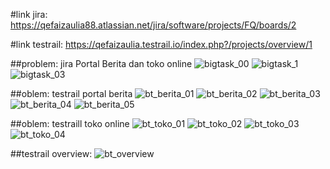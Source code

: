 #link jira: https://qefaizaulia88.atlassian.net/jira/software/projects/FQ/boards/2

#link testrail: https://qefaizaulia.testrail.io/index.php?/projects/overview/1


##problem: jira Portal Berita dan toko online
![bigtask_00](https://user-images.githubusercontent.com/87752242/156929486-da998eb3-d069-4cb3-93cd-56af1459318e.PNG)
![bigtask_1](https://user-images.githubusercontent.com/87752242/156929501-9c5e0568-ba5d-47cc-9be4-f2e34dda4e6a.PNG)
![bigtask_03](https://user-images.githubusercontent.com/87752242/156929505-b36fa475-0d72-4fba-ba41-4a91178993ed.PNG)




##oblem: testrail portal berita
![bt_berita_01](https://user-images.githubusercontent.com/87752242/156930004-db1f5b11-6c23-455d-8688-6eddc0ea1a15.PNG)
![bt_berita_02](https://user-images.githubusercontent.com/87752242/156930005-d3cb92a0-2d0f-4ff7-a9bd-4209dbe5d39a.PNG)
![bt_berita_03](https://user-images.githubusercontent.com/87752242/156930008-33c6f196-4291-4f51-ba52-adb150c944c1.PNG)
![bt_berita_04](https://user-images.githubusercontent.com/87752242/156930010-ebe2ff1a-5ccc-471c-810a-d6e64fc5d158.PNG)
![bt_berita_05](https://user-images.githubusercontent.com/87752242/156930011-a5a664e9-2f3f-4538-9ee4-572854a252ed.PNG)




##oblem: testraill toko online
![bt_toko_01](https://user-images.githubusercontent.com/87752242/156930032-30ad7d43-4603-4500-bc06-e858234acda2.PNG)
![bt_toko_02](https://user-images.githubusercontent.com/87752242/156930034-fbe83719-1fa6-4df8-bdc9-8a9a558bf2d1.PNG)
![bt_toko_03](https://user-images.githubusercontent.com/87752242/156930035-73ff82e5-2bd8-4731-be06-f0d0d5a81f94.PNG)
![bt_toko_04](https://user-images.githubusercontent.com/87752242/156930037-e57fcadb-bcbb-491d-b36f-6994bfe403be.PNG)



##testrail overview:
![bt_overview](https://user-images.githubusercontent.com/87752242/156930072-6c65b184-6e34-471a-9acd-043eff5c357e.PNG)
